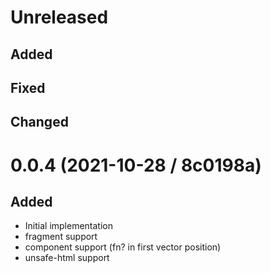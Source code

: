 # Unreleased

## Added

## Fixed

## Changed

# 0.0.4 (2021-10-28 / 8c0198a)

## Added

- Initial implementation
- fragment support
- component support (fn? in first vector position)
- unsafe-html support
